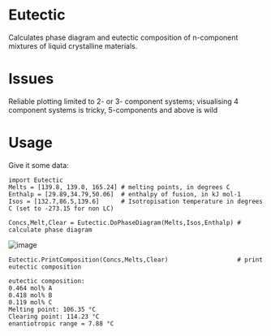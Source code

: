 # Eutectic
Calculates phase diagram and eutectic composition of n-component mixtures of liquid crystalline materials.

# Issues
Reliable plotting limited to 2- or 3- component systems; visualising 4 component systems is tricky, 5-components and above is wild

# Usage
Give it some data:
~~~
import Eutectic 
Melts = [139.8, 139.0, 165.24] # melting points, in degrees C
Enthalp = [29.89,34.79,50.06]  # enthalpy of fusion, in kJ mol-1
Isos = [132.7,86.5,139.6]      # Isotropisation temperature in degrees C (set to -273.15 for non LC)

Concs,Melt,Clear = Eutectic.DoPhaseDiagram(Melts,Isos,Enthalp) # calculate phase diagram

~~~
![image](https://github.com/RichardMandle/Eutectic/assets/101199234/db939071-01c3-4b63-82e8-6a5c7f34e943)
~~~
Eutectic.PrintComposition(Concs,Melts,Clear)                   # print eutectic composition
~~~
~~~
eutectic composition:
0.464 mol% A
0.418 mol% B
0.119 mol% C
Melting point: 106.35 °C
Clearing point: 114.23 °C
enantiotropic range = 7.88 °C
~~~


